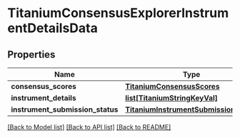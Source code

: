 # TitaniumConsensusExplorerInstrumentDetailsData


## Properties
Name | Type | Description | Notes
------------ | ------------- | ------------- | -------------
**consensus_scores** | [**TitaniumConsensusScores**](TitaniumConsensusScores.md) |  | [optional] 
**instrument_details** | [**list[TitaniumStringKeyVal]**](TitaniumStringKeyVal.md) |  | [optional] 
**instrument_submission_status** | [**TitaniumInstrumentSubmissionStatus**](TitaniumInstrumentSubmissionStatus.md) |  | [optional] 

[[Back to Model list]](../README.md#documentation-for-models) [[Back to API list]](../README.md#documentation-for-api-endpoints) [[Back to README]](../README.md)


